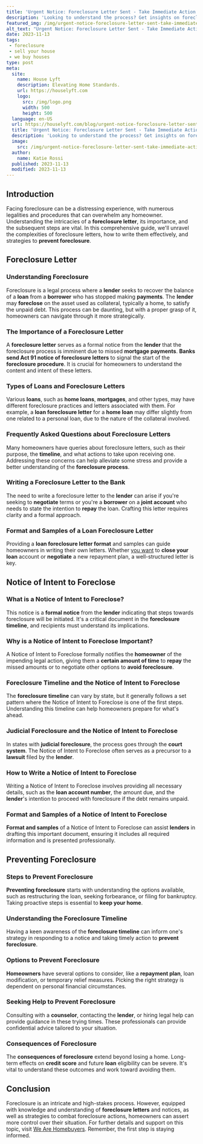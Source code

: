 ```yaml
---
title: 'Urgent Notice: Foreclosure Letter Sent - Take Immediate Action'
description: 'Looking to understand the process? Get insights on foreclosure letters and discover crucial information to navigate this challenging situation effectively. Learn more now!'
featured_img: /img/urgent-notice-foreclosure-letter-sent-take-immediate-action.webp
alt_text: "Urgent Notice: Foreclosure Letter Sent - Take Immediate Action"
date: 2023-11-13
tags:
 - foreclosure
 - sell your house
 - we buy houses
type: post
meta:
  site:
    name: House Lyft
    description: Elevating Home Standards.
    url: https://houselyft.com
    logo:
      src: /img/logo.png
      width: 500
      height: 500
  language: en-US
  url: https://houselyft.com/blog/urgent-notice-foreclosure-letter-sent-take-immediate-action
  title: 'Urgent Notice: Foreclosure Letter Sent - Take Immediate Action'
  description: 'Looking to understand the process? Get insights on foreclosure letters and discover crucial information to navigate this challenging situation effectively. Learn more now!'
  image:
    src: /img/urgent-notice-foreclosure-letter-sent-take-immediate-action.webp
  author:
    name: Katie Rossi
  published: 2023-11-13
  modified: 2023-11-13
---
```


## Introduction

Facing foreclosure can be a distressing experience, with numerous legalities and procedures that can overwhelm any homeowner. Understanding the intricacies of a **foreclosure letter**, its importance, and the subsequent steps are vital. In this comprehensive guide, we'll unravel the complexities of foreclosure letters, how to write them effectively, and strategies to **prevent foreclosure**.

## Foreclosure Letter

### Understanding Foreclosure

Foreclosure is a legal process where a **lender** seeks to recover the balance of a **loan** from a **borrower** who has stopped making **payments**. The **lender** may **foreclose** on the asset used as collateral, typically a home, to satisfy the unpaid debt. This process can be daunting, but with a proper grasp of it, homeowners can navigate through it more strategically.

### The Importance of a Foreclosure Letter

A **foreclosure letter** serves as a formal notice from the **lender** that the foreclosure process is imminent due to missed **mortgage payments**. **Banks send Act 91 notice of foreclosure letters** to signal the start of the **foreclosure procedure**. It is crucial for homeowners to understand the content and intent of these letters.

### Types of Loans and Foreclosure Letters

Various **loans**, such as **home loans**, **mortgages**, and other types, may have different foreclosure practices and letters associated with them. For example, a **loan foreclosure letter** for a **home loan** may differ slightly from one related to a personal loan, due to the nature of the collateral involved.

### Frequently Asked Questions about Foreclosure Letters

Many homeowners have queries about foreclosure letters, such as their purpose, the **timeline**, and what actions to take upon receiving one. Addressing these concerns can help alleviate some stress and provide a better understanding of the **foreclosure process**.

### Writing a Foreclosure Letter to the Bank

The need to write a foreclosure letter to the **lender** can arise if you're seeking to **negotiate** terms or you're a **borrower** on a **joint account** who needs to state the intention to **repay** the loan. Crafting this letter requires clarity and a formal approach.

### Format and Samples of a Loan Foreclosure Letter

Providing a **loan foreclosure letter format** and samples can guide homeowners in writing their own letters. Whether [you   want](https://flippinggeorgiahouses.com/blog/urgent-notice-foreclosure-letter-issued-take-immediate-action) to **close your loan** account or **negotiate** a new repayment plan, a well-structured letter is key.

## Notice of Intent to Foreclose

### What is a Notice of Intent to Foreclose?

This notice is a **formal notice** from the **lender** indicating that steps towards foreclosure will be initiated. It's a critical document in the **foreclosure timeline**, and recipients must understand its implications.

### Why is a Notice of Intent to Foreclose Important?

A Notice of Intent to Foreclose formally notifies the **homeowner** of the impending legal action, giving them a **certain amount of time** to **repay** the missed amounts or to negotiate other options to **avoid foreclosure**.

### Foreclosure Timeline and the Notice of Intent to Foreclose

The **foreclosure timeline** can vary by state, but it generally follows a set pattern where the Notice of Intent to Foreclose is one of the first steps. Understanding this timeline can help homeowners prepare for what's ahead.

### Judicial Foreclosure and the Notice of Intent to Foreclose

In states with **judicial foreclosure**, the process goes through the **court system**. The Notice of Intent to Foreclose often serves as a precursor to a **lawsuit** filed by the **lender**.

### How to Write a Notice of Intent to Foreclose

Writing a Notice of Intent to Foreclose involves providing all necessary details, such as the **loan account number**, the amount due, and the **lender**'s intention to proceed with foreclosure if the debt remains unpaid.

### Format and Samples of a Notice of Intent to Foreclose

**Format and samples** of a Notice of Intent to Foreclose can assist **lenders** in drafting this important document, ensuring it includes all required information and is presented professionally.

## Preventing Foreclosure

### Steps to Prevent Foreclosure

**Preventing foreclosure** starts with understanding the options available, such as restructuring the loan, seeking forbearance, or filing for bankruptcy. Taking proactive steps is essential to **keep your home**.

### Understanding the Foreclosure Timeline

Having a keen awareness of the **foreclosure timeline** can inform one's strategy in responding to a notice and taking timely action to **prevent foreclosure**.

### Options to Prevent Foreclosure

**Homeowners** have several options to consider, like a **repayment plan**, loan modification, or temporary relief measures. Picking the right strategy is dependent on personal financial circumstances.

### Seeking Help to Prevent Foreclosure

Consulting with a **counselor**, contacting the **lender**, or hiring legal help can provide guidance in these trying times. These professionals can provide confidential advice tailored to your situation.

### Consequences of Foreclosure

The **consequences of foreclosure** extend beyond losing a home. Long-term effects on **credit score** and future **loan** eligibility can be severe. It's vital to understand these outcomes and work toward avoiding them.

## Conclusion

Foreclosure is an intricate and high-stakes process. However, equipped with knowledge and understanding of **foreclosure letters** and notices, as well as strategies to combat foreclosure actions, homeowners can assert more control over their situation. For further details and support on this topic, visit [We Are Homebuyers](https://www.wearehomebuyers.com/foreclosure). Remember, the first step is staying informed.